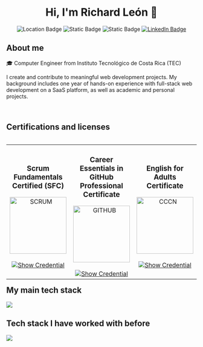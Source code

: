 <h1 align="center">Hi, I'm Richard León 👋 </h1> 

<p align="center">
  <img alt="Location Badge" src="https://img.shields.io/badge/San_Jos%C3%A9%2C_Costa_Rica-8A2BE2">
  <img alt="Static Badge" src="https://img.shields.io/badge/Spanish-%23F05F01">
  <img alt="Static Badge" src="https://img.shields.io/badge/English_B2-%23134AED">
  <a href="https://www.linkedin.com/in/richard-le%C3%B3n-73237022a/" target="blank">
    <img alt="LinkedIn Badge" src="https://img.shields.io/badge/LinkedIn-blue">
  </a>
</p>

<h2>About me</h2>

<p align="left">
🎓 Computer Engineer from Instituto Tecnológico de Costa Rica (TEC)

I create and contribute to meaningful web development projects. My background includes one year of hands-on experience with full-stack web development on a SaaS platform, as well as academic and personal projects.
</p>


<br>
<h2 >Certifications and licenses</h2>
<table align="left" >
  <tr border="none">
    <td width="25%" align="center">
      <h3>Scrum Fundamentals Certified (SFC)</h3>
      <a href="https://c46e136a583f7e334124-ac22991740ab4ff17e21daf2ed577041.ssl.cf1.rackcdn.com/Certificate/ScrumFundamentalsCertified-RichardOsvaldoLeonChinchilla-903478.pdf" title="Go to Source">
        <img align="center" width="150px" src="https://media.licdn.com/dms/image/v2/C4E12AQFk60dsM5kO-A/article-cover_image-shrink_600_2000/article-cover_image-shrink_600_2000/0/1635114070340?e=2147483647&v=beta&t=cdLyE9E4OMP8miwbXdTyE0gdLJnCUZUehyg1T-oJFis" alt="SCRUM" />
      </a>
      <br><br>
      <a href="https://c46e136a583f7e334124-ac22991740ab4ff17e21daf2ed577041.ssl.cf1.rackcdn.com/Certificate/ScrumFundamentalsCertified-RichardOsvaldoLeonChinchilla-903478.pdf" target="blank">
        <img src="https://img.shields.io/badge/Show_Credential-007BFF?style=for-the-badge" alt="Show Credential">
      </a>
    </td>    
    <td width="25%" align="center">
      <h3>Career Essentials in GitHub Professional Certificate</h3>
      <a href="https://www.linkedin.com/learning/certificates/c507f9afcf5d41c0e367a7a2f0466f7b6a0962846cafddf01ff7ddbe9177d9ad?trk=share_certificate" title="Go to Source">
        <img align="center" width="150px" src="https://cdn2.downdetector.com/static/uploads/logo/github.logo.png" alt="GITHUB" />
      </a>
      <br><br>
      <a href="https://www.linkedin.com/learning/certificates/c507f9afcf5d41c0e367a7a2f0466f7b6a0962846cafddf01ff7ddbe9177d9ad?trk=share_certificate" target="blank">
        <img src="https://img.shields.io/badge/Show_Credential-007BFF?style=for-the-badge" alt="Show Credential">
      </a>
    </td>
      <td width="25%" align="center">
      <h3>English for Adults Certificate </h3>
      <a href="https://www.dropbox.com/scl/fi/ycxj6lt5v6flxcxw0rcyq/Richard-Osvaldo-Le-n-Chinchilla-titulo-firmado.pdf?rlkey=u90w4t7ghokx6l92w1m6ztuil&st=u0bhddqu&dl=0" title="Go to Source">
        <img align="center" width="150px" src="https://encrypted-tbn0.gstatic.com/images?q=tbn:ANd9GcRvL0ngcNj-ubyuEePOx-e5iU__WaPWB6HUfw&s" alt="CCCN" />
      </a>
      <br><br>
      <a href="https://www.dropbox.com/scl/fi/ycxj6lt5v6flxcxw0rcyq/Richard-Osvaldo-Le-n-Chinchilla-titulo-firmado.pdf?rlkey=u90w4t7ghokx6l92w1m6ztuil&st=u0bhddqu&dl=0" target="blank">
        <img src="https://img.shields.io/badge/Show_Credential-007BFF?style=for-the-badge" alt="Show Credential">
      </a>
    </td>
    
  </tr>

  

</table>

<br/>
<br/>
<br/>
<br/>
<br/>
<br/>
<br/>
<br/>
<br/>
<br/>
<br/>
<br/>
<br/>
<br/>
<br/>

<h2>My main tech stack</h2>
<!--tech stack icons-->
<p align="left">
    <img src="https://skillicons.dev/icons?i=javascript,typescript,react,nodejs,html,css,tailwind,express,mysql,dynamodb,git,github,postman&perline=12" />
</p>


<h2 >Tech stack I have worked with before</h2>
<p align="left">
    <img src="https://skillicons.dev/icons?i=java,angular,cpp,python,php,bootstrap,mongodb&perline=12" />
</p>

<br>
